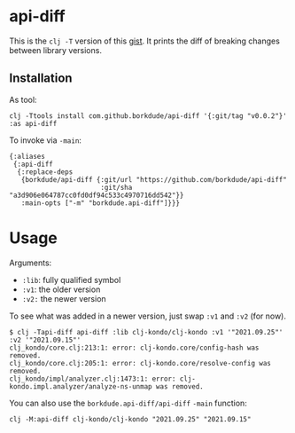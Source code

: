 # api-diff

This is the `clj -T` version of this
[gist](https://gist.github.com/borkdude/2b963db1582654ec28bfd40b4dc35748). It
prints the diff of breaking changes between library versions.

## Installation

As tool:

```
clj -Ttools install com.github.borkdude/api-diff '{:git/tag "v0.0.2"}' :as api-diff
```

To invoke via `-main`:

```
{:aliases
 {:api-diff
  {:replace-deps
   {borkdude/api-diff {:git/url "https://github.com/borkdude/api-diff"
                       :git/sha "a3d906e064787cc0fd0df94c533c4970716dd542"}}
   :main-opts ["-m" "borkdude.api-diff"]}}}
```

# Usage

Arguments:

- `:lib`: fully qualified symbol
- `:v1`: the older version
- `:v2:` the newer version

To see what was added in a newer version, just swap `:v1` and `:v2` (for now).

```
$ clj -Tapi-diff api-diff :lib clj-kondo/clj-kondo :v1 '"2021.09.25"' :v2 '"2021.09.15"'
clj_kondo/core.clj:213:1: error: clj-kondo.core/config-hash was removed.
clj_kondo/core.clj:205:1: error: clj-kondo.core/resolve-config was removed.
clj_kondo/impl/analyzer.clj:1473:1: error: clj-kondo.impl.analyzer/analyze-ns-unmap was removed.
```

You can also use the `borkdude.api-diff/api-diff` `-main` function:

```
clj -M:api-diff clj-kondo/clj-kondo "2021.09.25" "2021.09.15"
```
